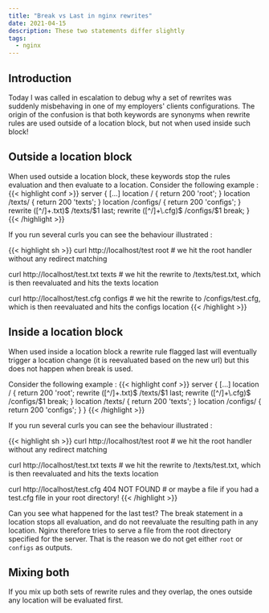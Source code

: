 ```yaml
---
title: "Break vs Last in nginx rewrites"
date: 2021-04-15
description: These two statements differ slightly
tags:
  - nginx
---
```


## Introduction

Today I was called in escalation to debug why a set of rewrites was suddenly misbehaving in one of my employers' clients configurations. The origin of the confusion is that both keywords are synonyms when rewrite rules are used outside of a location block, but not when used inside such block!

## Outside a location block

When used outside a location block, these keywords stop the rules evaluation and then evaluate to a location. Consider the following example :
{{< highlight conf >}}
server {
	[...]
	location / {
		return 200 'root';
	}
	location /texts/ {
		return 200 'texts';
	}
	location /configs/ {
		return 200 'configs';
	}
	rewrite ([^/]+\.txt)$ /texts/$1 last;
	rewrite ([^/]+\.cfg)$ /configs/$1 break;
}
{{< /highlight >}}

If you run several curls you can see the behaviour illustrated :

{{< highlight sh >}}
curl http://localhost/test
root   # we hit the root handler without any redirect matching

curl http://localhost/test.txt
texts  # we hit the rewrite to /texts/test.txt, which is then reevaluated and hits the texts location

curl http://localhost/test.cfg
configs  # we hit the rewrite to /configs/test.cfg, which is then reevaluated and hits the configs location
{{< /highlight >}}

## Inside a location block

When used inside a location block a rewrite rule flagged last will eventually trigger a location change (it is reevaluated based on the new url) but this does not happen when break is used.

Consider the following example :
{{< highlight conf >}}
server {
	[...]
	location / {
		return 200 'root';
		rewrite ([^/]+\.txt)$ /texts/$1 last;
		rewrite ([^/]+\.cfg)$ /configs/$1 break;
	}
	location /texts/ {
		return 200 'texts';
	}
	location /configs/ {
		return 200 'configs';
	}
}
{{< /highlight >}}

If you run several curls you can see the behaviour illustrated :

{{< highlight sh >}}
curl http://localhost/test
root   # we hit the root handler without any redirect matching

curl http://localhost/test.txt
texts  # we hit the rewrite to /texts/test.txt, which is then reevaluated and hits the texts location

curl http://localhost/test.cfg
404 NOT FOUND     # or maybe a file if you had a test.cfg file in your root directory!
{{< /highlight >}}

Can you see what happened for the last test? The break statement in a location stops all evaluation, and do not reevaluate the resulting path in any location. Nginx therefore tries to serve a file from the root directory specified for the server. That is the reason we do not get either `root` or `configs` as outputs.

## Mixing both

If you mix up both sets of rewrite rules and they overlap, the ones outside any location will be evaluated first.
